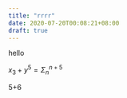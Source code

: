 ```yaml
---
title: "rrrr"
date: 2020-07-20T00:08:21+08:00
draft: true
---
```


hello



$x_3 + y^5 = \Sigma_n^{n+5}$



5+6